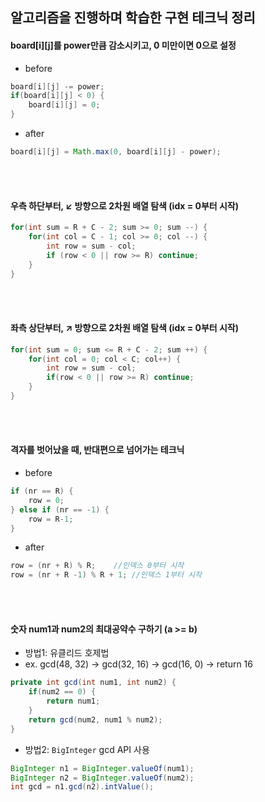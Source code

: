 ## 알고리즘을 진행하며 학습한 구현 테크닉 정리


#### board[i][j]를 power만큼 감소시키고, 0 미만이면 0으로 설정
- before
```java
board[i][j] -= power;
if(board[i][j] < 0) {
    board[i][j] = 0;    
}
```

- after
```java
board[i][j] = Math.max(0, board[i][j] - power);
```

<br> </br>

#### 우측 하단부터, ↙ 방향으로 2차원 배열 탐색 (idx = 0부터 시작)
```java
for(int sum = R + C - 2; sum >= 0; sum --) {
    for(int col = C - 1; col >= 0; col --) {
        int row = sum - col;
        if (row < 0 || row >= R) continue;
    }
}
```
<br> </br>

#### 좌측 상단부터, ↗ 방향으로 2차원 배열 탐색 (idx = 0부터 시작)
```java
for(int sum = 0; sum <= R + C - 2; sum ++) {
    for(int col = 0; col < C; col++) {
        int row = sum - col;
        if(row < 0 || row >= R) continue;
    }
}
```
<br> </br>

#### 격자를 벗어났을 때, 반대편으로 넘어가는 테크닉

- before
```java
if (nr == R) {
    row = 0;    
} else if (nr == -1) {
    row = R-1;
}
```

- after
```java
row = (nr + R) % R;    //인덱스 0부터 시작
row = (nr + R -1) % R + 1; //인덱스 1부터 시작
```
<br> </br>

#### 숫자 num1과 num2의 최대공약수 구하기 (a >= b)
- 방법1: 유클리드 호제법
- ex. gcd(48, 32) -> gcd(32, 16) -> gcd(16, 0) -> return 16
```java
private int gcd(int num1, int num2) {
    if(num2 == 0) {
        return num1;
    }
    return gcd(num2, num1 % num2);
}
```

- 방법2: `BigInteger` gcd API 사용
```java
BigInteger n1 = BigInteger.valueOf(num1);
BigInteger n2 = BigInteger.valueOf(num2);
int gcd = n1.gcd(n2).intValue();
```
